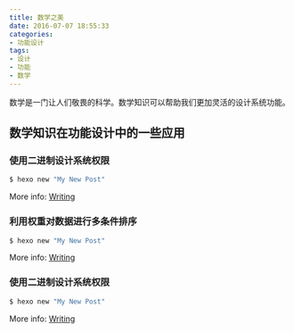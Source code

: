 ```yaml
---
title: 数学之美
date: 2016-07-07 18:55:33
categories:
- 功能设计
tags:
- 设计
- 功能
- 数学
---
```


数学是一门让人们敬畏的科学。数学知识可以帮助我们更加灵活的设计系统功能。

## 数学知识在功能设计中的一些应用

### 使用二进制设计系统权限

``` bash
$ hexo new "My New Post"
```

More info: [Writing](https://hexo.io/docs/writing.html)

### 利用权重对数据进行多条件排序

``` bash
$ hexo new "My New Post"
```

More info: [Writing](https://hexo.io/docs/writing.html)

### 使用二进制设计系统权限

``` bash
$ hexo new "My New Post"
```

More info: [Writing](https://hexo.io/docs/writing.html)
